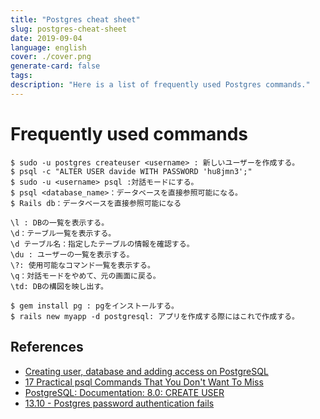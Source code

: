```yaml
---
title: "Postgres cheat sheet"
slug: postgres-cheat-sheet
date: 2019-09-04
language: english
cover: ./cover.png
generate-card: false
tags:
description: "Here is a list of frequently used Postgres commands."
---
```

# Frequently used commands

```
$ sudo -u postgres createuser <username> : 新しいユーザーを作成する。
$ psql -c "ALTER USER davide WITH PASSWORD 'hu8jmn3';"
$ sudo -u <username> psql :対話モードにする。
$ psql <database_name>：データベースを直接参照可能になる。 
$ Rails db：データベースを直接参照可能になる
```

```
\l : DBの一覧を表示する。
\d：テーブル一覧を表示する。
\d テーブル名：指定したテーブルの情報を確認する。
\du : ユーザーの一覧を表示する。
\?: 使用可能なコマンド一覧を表示する。
\q：対話モードをやめて、元の画面に戻る。
\td: DBの構図を映し出す。
```

```
$ gem install pg : pgをインストールする。
$ rails new myapp -d postgresql: アプリを作成する際にはこれで作成する。
```
## References 
- [Creating user, database and adding access on PostgreSQL](https://medium.com/coding-blocks/creating-user-database-and-adding-access-on-postgresql-8bfcd2f4a91e)
- [17 Practical psql Commands That You Don't Want To Miss](http://www.postgresqltutorial.com/psql-commands/)
- [PostgreSQL: Documentation: 8.0: CREATE USER](https://www.postgresql.org/docs/8.0/sql-createuser.html)
- [13.10 - Postgres password authentication fails](https://askubuntu.com/questions/413585/postgres-password-authentication-fails)
